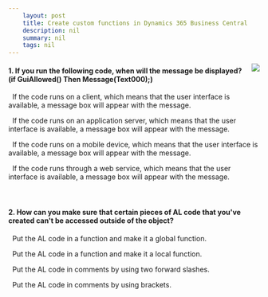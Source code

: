 ```yaml
---
    layout: post
    title: Create custom functions in Dynamics 365 Business Central  
    description: nil
    summary: nil
    tags: nil
---
```



 <a target="_blank" href="https://docs.microsoft.com/en-us/learn/modules/create-custom-functions/7-check/"><i class="fas fa-external-link-alt"></i> </a>
 <img align="right" src="https://docs.microsoft.com/en-us/learn/achievements/create-custom-functions.svg">
####  1. If you run the following code, when will the message be displayed? (if GuiAllowed() Then Message(Text000);)


<i class='fas fa-check-square' style='color: Dodgerblue;'></i> &nbsp;&nbsp;If the code runs on a client, which means that the user interface is available, a message box will appear with the message.

<i class='far fa-square'></i> &nbsp;&nbsp;If the code runs on an application server, which means that the user interface is available, a message box will appear with the message.

<i class='far fa-square'></i> &nbsp;&nbsp;If the code runs on a mobile device, which means that the user interface is available, a message box will appear with the message.

<i class='far fa-square'></i> &nbsp;&nbsp;If the code runs through a web service, which means that the user interface is available, a message box will appear with the message.
<br />
<br />
<br />

####  2. How can you make sure that certain pieces of AL code that you've created can't be accessed outside of the object?


<i class='far fa-square'></i> &nbsp;&nbsp;Put the AL code in a function and make it a global function.

<i class='fas fa-check-square' style='color: Dodgerblue;'></i> &nbsp;&nbsp;Put the AL code in a function and make it a local function.

<i class='far fa-square'></i> &nbsp;&nbsp;Put the AL code in comments by using two forward slashes.

<i class='far fa-square'></i> &nbsp;&nbsp;Put the AL code in comments by using brackets.
<br />
<br />
<br />
